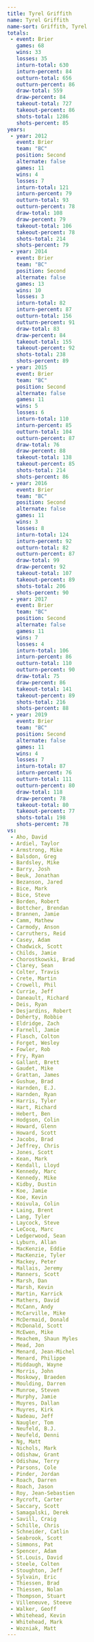 ```yaml
---
title: Tyrel Griffith
name: Tyrel Griffith
name-sort: Griffith, Tyrel
totals:
 - event: Brier
   games: 68
   wins: 33
   losses: 35
   inturn-total: 630
   inturn-percent: 84
   outturn-total: 656
   outturn-percent: 86
   draw-total: 559
   draw-percent: 84
   takeout-total: 727
   takeout-percent: 86
   shots-total: 1286
   shots-percent: 85
years:
 - year: 2012
   event: Brier
   team: "BC"
   position: Second
   alternate: false
   games: 11
   wins: 4
   losses: 7
   inturn-total: 121
   inturn-percent: 79
   outturn-total: 93
   outturn-percent: 78
   draw-total: 108
   draw-percent: 79
   takeout-total: 106
   takeout-percent: 78
   shots-total: 214
   shots-percent: 79
 - year: 2014
   event: Brier
   team: "BC"
   position: Second
   alternate: false
   games: 13
   wins: 10
   losses: 3
   inturn-total: 82
   inturn-percent: 87
   outturn-total: 156
   outturn-percent: 91
   draw-total: 83
   draw-percent: 84
   takeout-total: 155
   takeout-percent: 92
   shots-total: 238
   shots-percent: 89
 - year: 2015
   event: Brier
   team: "BC"
   position: Second
   alternate: false
   games: 11
   wins: 5
   losses: 6
   inturn-total: 110
   inturn-percent: 85
   outturn-total: 104
   outturn-percent: 87
   draw-total: 76
   draw-percent: 88
   takeout-total: 138
   takeout-percent: 85
   shots-total: 214
   shots-percent: 86
 - year: 2016
   event: Brier
   team: "BC"
   position: Second
   alternate: false
   games: 11
   wins: 3
   losses: 8
   inturn-total: 124
   inturn-percent: 92
   outturn-total: 82
   outturn-percent: 87
   draw-total: 99
   draw-percent: 92
   takeout-total: 107
   takeout-percent: 89
   shots-total: 206
   shots-percent: 90
 - year: 2017
   event: Brier
   team: "BC"
   position: Second
   alternate: false
   games: 11
   wins: 7
   losses: 4
   inturn-total: 106
   inturn-percent: 86
   outturn-total: 110
   outturn-percent: 90
   draw-total: 75
   draw-percent: 86
   takeout-total: 141
   takeout-percent: 89
   shots-total: 216
   shots-percent: 88
 - year: 2019
   event: Brier
   team: "BC"
   position: Second
   alternate: false
   games: 11
   wins: 4
   losses: 7
   inturn-total: 87
   inturn-percent: 76
   outturn-total: 111
   outturn-percent: 80
   draw-total: 118
   draw-percent: 78
   takeout-total: 80
   takeout-percent: 77
   shots-total: 198
   shots-percent: 78
vs:
 - Aho, David
 - Ardiel, Taylor
 - Armstrong, Mike
 - Balsdon, Greg
 - Bardsley, Mike
 - Barry, Josh
 - Beuk, Jonathan
 - Bezanson, Jared
 - Bice, Mark
 - Bice, Steve
 - Borden, Robert
 - Bottcher, Brendan
 - Brannen, Jamie
 - Camm, Mathew
 - Carmody, Anson
 - Carruthers, Reid
 - Casey, Adam
 - Chadwick, Scott
 - Childs, Jamie
 - Chorostkowski, Brad
 - Clarey, Sean
 - Colter, Travis
 - Crete, Martin
 - Crowell, Phil
 - Currie, Jeff
 - Daneault, Richard
 - Deis, Ryan
 - Desjardins, Robert
 - Doherty, Robbie
 - Eldridge, Zach
 - Farnell, Jamie
 - Flasch, Colton
 - Forget, Wesley
 - Fowler, Rob
 - Fry, Ryan
 - Gallant, Brett
 - Gaudet, Mike
 - Grattan, James
 - Gushue, Brad
 - Harnden, E.J.
 - Harnden, Ryan
 - Harris, Tyler
 - Hart, Richard
 - Hebert, Ben
 - Hodgson, Colin
 - Howard, Glenn
 - Howard, Scott
 - Jacobs, Brad
 - Jeffrey, Chris
 - Jones, Scott
 - Kean, Mark
 - Kendall, Lloyd
 - Kennedy, Marc
 - Kennedy, Mike
 - Kidby, Dustin
 - Koe, Jamie
 - Koe, Kevin
 - Koivula, Colin
 - Laing, Brent
 - Lang, Tyler
 - Laycock, Steve
 - LeCocq, Marc
 - Ledgerwood, Sean
 - Lyburn, Allan
 - MacKenzie, Eddie
 - MacKenzie, Tyler
 - Mackey, Peter
 - Mallais, Jeremy
 - Manners, Scott
 - Marsh, Dan
 - Marsh, Kevin
 - Martin, Karrick
 - Mathers, David
 - McCann, Andy
 - McCarville, Mike
 - McDermaid, Donald
 - McDonald, Scott
 - McEwen, Mike
 - Meachem, Shaun Myles
 - Mead, Jon
 - Menard, Jean-Michel
 - Menard, Philippe
 - Middaugh, Wayne
 - Morris, John
 - Moskowy, Braeden
 - Moulding, Darren
 - Munroe, Steven
 - Murphy, Jamie
 - Muyres, Dallan
 - Muyres, Kirk
 - Nadeau, Jeff
 - Naugler, Tom
 - Neufeld, B.J.
 - Neufeld, Denni
 - Ng, Matt
 - Nichols, Mark
 - Odishaw, Grant
 - Odishaw, Terry
 - Parsons, Cole
 - Pinder, Jordan
 - Roach, Darren
 - Roach, Jason
 - Roy, Jean-Sebastien
 - Rycroft, Carter
 - Saccary, Scott
 - Samagalski, Derek
 - Savill, Craig
 - Schille, Chris
 - Schneider, Catlin
 - Seabrook, Scott
 - Simmons, Pat
 - Spencer, Adam
 - St.Louis, David
 - Steele, Colten
 - Stoughton, Jeff
 - Sylvain, Eric
 - Thiessen, Brad
 - Thiessen, Nolan
 - Thompson, Stuart
 - Villeneuve, Steeve
 - Walker, Geoff
 - Whitehead, Kevin
 - Whitehead, Mark
 - Wozniak, Matt
---
```

